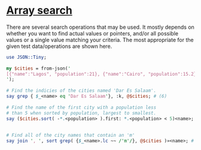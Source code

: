 [1]: http://rosettacode.org/wiki/Array_search

# [Array search][1]

There are several search operations that may be used. It mostly depends on whether you want to find actual values or pointers, and/or all possible values or a single value matching your criteria. The most appropriate for the given test data/operations are shown here.

```perl
use JSON::Tiny;
 
my $cities = from-json('
[{"name":"Lagos", "population":21}, {"name":"Cairo", "population":15.2}, {"name":"Kinshasa-Brazzaville", "population":11.3}, {"name":"Greater Johannesburg", "population":7.55}, {"name":"Mogadishu", "population":5.85}, {"name":"Khartoum-Omdurman", "population":4.98}, {"name":"Dar Es Salaam", "population":4.7}, {"name":"Alexandria", "population":4.58}, {"name":"Abidjan", "population":4.4}, {"name":"Casablanca", "population":3.98}]
');
 
# Find the indicies of the cities named 'Dar Es Salaam'.
say grep { $_<name> eq 'Dar Es Salaam'}, :k, @$cities; # (6)
 
# Find the name of the first city with a population less
# than 5 when sorted by population, largest to smallest.
say ($cities.sort( -*.<population> ).first: *.<population> < 5)<name>; # Khartoum-Omdurman
 
 
# Find all of the city names that contain an 'm' 
say join ', ', sort grep( {$_<name>.lc ~~ /'m'/}, @$cities )»<name>; # Dar Es Salaam, Khartoum-Omdurman, Mogadishu
```
